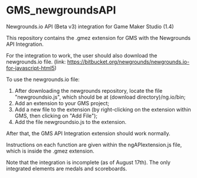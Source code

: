 # GMS_newgroundsAPI
Newgrounds.io API (Beta v3) integration for Game Maker Studio (1.4)

This repository contains the .gmez extension for GMS with the Newgrounds API Integration. 

For the integration to work, the user should also download the newgrounds.io file.
(link: https://bitbucket.org/newgrounds/newgrounds.io-for-javascript-html5)

To use the newgrounds.io file:
1. After downloading the newgrounds repository, locate the file "newgroundsio.js", which should be at (download directory)/ng.io/bin;
2. Add an extension to your GMS project;
3. Add a new file to the extension (by right-clicking on the extension within GMS, then clicking on "Add File");
4. Add the file newgroundsio.js to the extension.

After that, the GMS API Integration extension should work normally.

Instructions on each function are given within the ngAPIextension.js file, which is inside the .gmez extension.

Note that the integration is incomplete (as of August 17th). The only integrated elements are medals and scoreboards.
